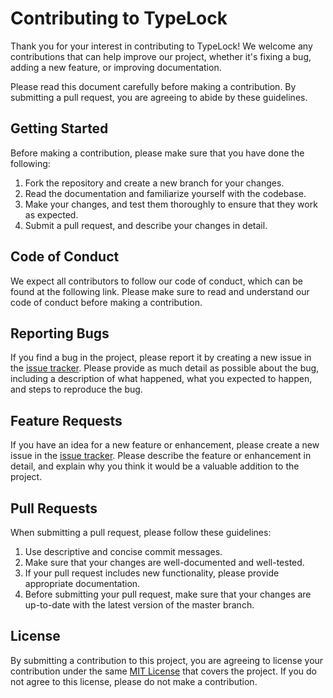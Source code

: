 # Contributing to TypeLock

Thank you for your interest in contributing to TypeLock! We welcome any contributions that can help improve our project, whether it's fixing a bug, adding a new feature, or improving documentation.

Please read this document carefully before making a contribution. By submitting a pull request, you are agreeing to abide by these guidelines.

## Getting Started

Before making a contribution, please make sure that you have done the following:

1. Fork the repository and create a new branch for your changes.
2. Read the documentation and familiarize yourself with the codebase.
3. Make your changes, and test them thoroughly to ensure that they work as expected.
4. Submit a pull request, and describe your changes in detail.

## Code of Conduct

We expect all contributors to follow our code of conduct, which can be found at the following link. Please make sure to read and understand our code of conduct before making a contribution.

## Reporting Bugs

If you find a bug in the project, please report it by creating a new issue in the [issue tracker](https://github.com/Gus-Siegel/ProjectPassword/issues). Please provide as much detail as possible about the bug, including a description of what happened, what you expected to happen, and steps to reproduce the bug.

## Feature Requests

If you have an idea for a new feature or enhancement, please create a new issue in the [issue tracker](https://github.com/Gus-Siegel/ProjectPassword/issues). Please describe the feature or enhancement in detail, and explain why you think it would be a valuable addition to the project.

## Pull Requests

When submitting a pull request, please follow these guidelines:

1. Use descriptive and concise commit messages.
2. Make sure that your changes are well-documented and well-tested.
3. If your pull request includes new functionality, please provide appropriate documentation.
4. Before submitting your pull request, make sure that your changes are up-to-date with the latest version of the master branch.

## License

By submitting a contribution to this project, you are agreeing to license your contribution under the same [MIT License](https://github.com/Gus-Siegel/ProjectPassword/blob/main/LICENSE.md) that covers the project. If you do not agree to this license, please do not make a contribution.
